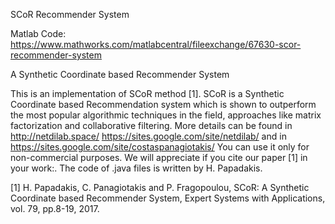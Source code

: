 SCoR Recommender System

Matlab Code: https://www.mathworks.com/matlabcentral/fileexchange/67630-scor-recommender-system 

A Synthetic Coordinate based Recommender System


This is an implementation of SCoR method [1].
SCoR is a Synthetic Coordinate based Recommendation system which is shown to outperform the most popular
algorithmic techniques in the field, approaches like matrix factorization and collaborative filtering.
More details can be found in http://netdilab.space/
https://sites.google.com/site/netdilab/
and in https://sites.google.com/site/costaspanagiotakis/
You can use it only for non-commercial purposes.
We will appreciate if you cite our paper [1] in your work:.
The code of .java files is written by H. Papadakis.

[1] H. Papadakis, C. Panagiotakis and P. Fragopoulou, SCoR: A Synthetic Coordinate
based Recommender System, Expert Systems with Applications, vol. 79, pp.8-19, 2017.
